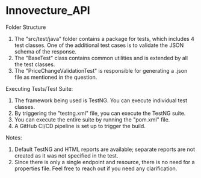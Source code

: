 # Innovecture_API
Folder Structure
1) The "src/test/java" folder contains a package for tests, which includes 4 test classes. One of the additional     test cases is to validate the JSON schema of the response.
2) The "BaseTest" class contains common utilities and is extended by all the test classes.
3) The "PriceChangeValidationTest" is responsible for generating a .json file as mentioned in the question.

Executing Tests/Test Suite:

1) The framework being used is TestNG. You can execute individual test classes.
2) By triggering the "testng.xml" file, you can execute the TestNG suite.
3) You can execute the entire suite by running the "pom.xml" file.
4) A GitHub CI/CD pipeline is set up to trigger the build.

Notes:
1) Default TestNG and HTML reports are available; separate reports are not created as it was not specified in the test.
2) Since there is only a single endpoint and resource, there is no need for a properties file.
Feel free to reach out if you need any clarification.
